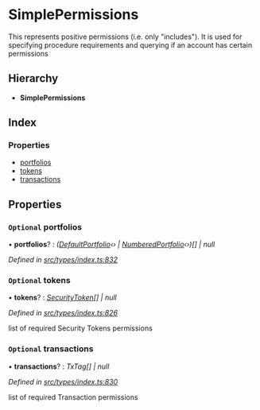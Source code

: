 # SimplePermissions

This represents positive permissions \(i.e. only "includes"\). It is used for specifying procedure requirements and querying if an account has certain permissions

## Hierarchy

* **SimplePermissions**

## Index

### Properties

* [portfolios](simplepermissions.md#optional-portfolios)
* [tokens](simplepermissions.md#optional-tokens)
* [transactions](simplepermissions.md#optional-transactions)

## Properties

### `Optional` portfolios

• **portfolios**? : _\(_[_DefaultPortfolio_](../classes/defaultportfolio.md)_‹› \|_ [_NumberedPortfolio_](../classes/numberedportfolio.md)_‹›\)\[\] \| null_

_Defined in_ [_src/types/index.ts:832_](https://github.com/PolymathNetwork/polymesh-sdk/blob/959efb76/src/types/index.ts#L832)

### `Optional` tokens

• **tokens**? : [_SecurityToken_](../classes/securitytoken.md)_\[\] \| null_

_Defined in_ [_src/types/index.ts:826_](https://github.com/PolymathNetwork/polymesh-sdk/blob/959efb76/src/types/index.ts#L826)

list of required Security Tokens permissions

### `Optional` transactions

• **transactions**? : _TxTag\[\] \| null_

_Defined in_ [_src/types/index.ts:830_](https://github.com/PolymathNetwork/polymesh-sdk/blob/959efb76/src/types/index.ts#L830)

list of required Transaction permissions

